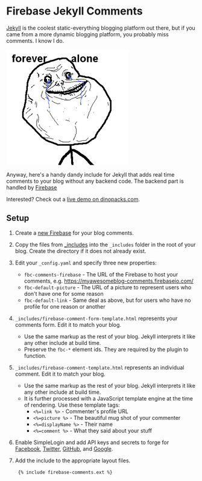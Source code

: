 Firebase Jekyll Comments
======================

[Jekyll](http://jekyllrb.com/) is the coolest static-everything blogging platform out there, but if you came from a more dynamic blogging platform, you probably miss comments. I know I do. 

![unsocial blogging](/docs/forever-alone.png)

Anyway, here's a handy dandy include for Jekyll that adds real time comments to your blog without any backend code. The backend part is handled by [Firebase](https://firebase.com)

Interested? Check out a [live demo on dinopacks.com](http://dinopacks.com).

## Setup

1. Create a [new Firebase](https://www.firebase.com/account/) for your blog comments.
1. Copy the files from [_includes](/mimming/firebase-blog-comments/tree/master/_includes) into the `_includes` folder in the root of your blog. Create the directory if it does not already exist.
2. Edit your `_config.yaml` and specify three new properties:
   - `fbc-comments-firebase` - The URL of the Firebase to host your comments, e.g. https://myawesomeblog-comments.firebaseio.com/
   - `fbc-default-picture` - The URL of a picture to represent users who don't have one for some reason
   - `fbc-default-link` - Same deal as above, but for users who have no profile for one reason or another
4. `_includes/firebase-comment-form-template.html` represents your comments form. Edit it to match your blog.
   - Use the same markup as the rest of your blog. Jekyll interprets it like any other include at build time. 
   - Preserve the `fbc-*` element ids. They are required by the plugin to function.
5. `_includes/firebase-comment-template.html` represents an individual comment. Edit it to match your blog.
   - Use the same markup as the rest of your blog. Jekyll interprets it like any other include at build time. 
   - It is further processed with a JavaScript template engine at the time of rendering. Use these template tags:
       - `<%=link %>` - Commenter's profile URL
       - `<%=picture %>` - The beautiful mug shot of your commenter
       - `<%=displayName %>` - Their name
       - `<%=comment %>` - What they said about your stuff
6. Enable SimpleLogin and add API keys and secrets to forge for [Facebook](https://www.firebase.com/docs/web/guide/simple-login/facebook.html), [Twitter](https://www.firebase.com/docs/web/guide/simple-login/twitter.html), [GitHub](https://www.firebase.com/docs/web/guide/simple-login/github.html), and [Google](https://www.firebase.com/docs/web/guide/simple-login/google.html).
7. Add the include to the appropriate layout files.

        {% include firebase-comments.ext %}

